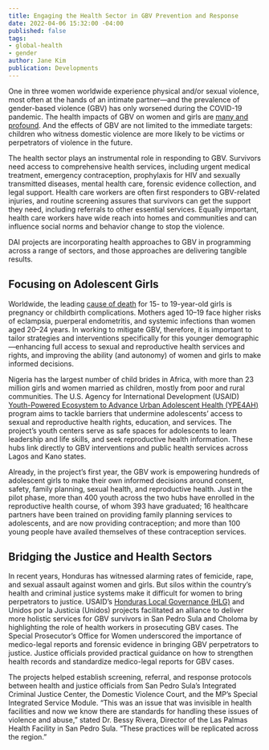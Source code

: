 ```yaml
---
title: Engaging the Health Sector in GBV Prevention and Response
date: 2022-04-06 15:32:00 -04:00
published: false
tags:
- global-health
- gender
author: Jane Kim
publication: Developments
---
```


One in three women worldwide experience physical and/or sexual violence, most often at the hands of an intimate partner—and the prevalence of gender-based violence (GBV) has only worsened during the COVID-19 pandemic. The health impacts of GBV on women and girls are [many and profound](https://www.who.int/news-room/fact-sheets/detail/violence-against-women). And the effects of GBV are not limited to the immediate targets: children who witness domestic violence are more likely to be victims or perpetrators of violence in the future.    

The health sector plays an instrumental role in responding to GBV. Survivors need access to comprehensive health services, including urgent medical treatment, emergency contraception, prophylaxis for HIV and sexually transmitted diseases, mental health care, forensic evidence collection, and legal support. Health care workers are often first responders to GBV-related injuries, and routine screening assures that survivors can get the support they need, including referrals to other essential services. Equally important, health care workers have wide reach into homes and communities and can influence social norms and behavior change to stop the violence. 

DAI projects are incorporating health approaches to GBV in programming across a range of sectors, and those approaches are delivering tangible results.

## Focusing on Adolescent Girls

Worldwide, the leading [cause of death](https://www.who.int/news-room/fact-sheets/detail/adolescent-pregnancy#:~:text=Pregnancy%20and%20childbirth%20complications%20are,women%20aged%2015%E2%80%9349%20years.) for 15- to 19-year-old girls is pregnancy or childbirth complications. Mothers aged 10–19 face higher risks of eclampsia, puerperal endometritis, and systemic infections than women aged 20–24 years. In working to mitigate GBV, therefore, it is important to tailor strategies and interventions specifically for this younger demographic—enhancing full access to sexual and reproductive health services and rights, and improving the ability (and autonomy) of women and girls to make informed decisions.

Nigeria has the largest number of child brides in Africa, with more than 23 million girls and women married as children, mostly from poor and rural communities. The U.S. Agency for International Development (USAID) [Youth-Powered Ecosystem to Advance Urban Adolescent Health (YPE4AH)](https://www.dai.com/our-work/projects/nigeria-improving-adolescent-health-and-well-being-in-urban-areas) program aims to tackle barriers that undermine adolescents’ access to sexual and reproductive health rights, education, and services. The project’s youth centers serve as safe spaces for adolescents to learn leadership and life skills, and seek reproductive health information. These hubs link directly to GBV interventions and public health services across Lagos and Kano states. 

Already, in the project’s first year, the GBV work is empowering hundreds of adolescent girls to make their own informed decisions around consent, safety, family planning, sexual health, and reproductive health. Just in the pilot phase, more than 400 youth across the two hubs have enrolled in the reproductive health course, of whom 393 have graduated; 16 healthcare partners have been trained on providing family planning services to adolescents, and are now providing contraception; and more than 100 young people have availed themselves of these contraception services. 

## Bridging the Justice and Health Sectors

In recent years, Honduras has witnessed alarming rates  of femicide, rape, and sexual assault against women and girls. But silos within the country’s health and criminal justice systems make it difficult for women to bring perpetrators to justice. USAID’s [Honduras Local Governance (HLG)](https://www.dai.com/our-work/projects/honduras-local-governance-activity-hlg) and Unidos por la Justicia (Unidos) projects facilitated an alliance to deliver more holistic services for GBV survivors in San Pedro Sula and Choloma by highlighting the role of health workers in prosecuting GBV cases. The Special Prosecutor’s Office for Women underscored the importance of medico-legal reports and forensic evidence in bringing GBV perpetrators to justice. Justice officials provided practical guidance on how to strengthen health records and standardize medico-legal reports for GBV cases. 

The projects helped establish screening, referral, and response protocols between health and justice officials from San Pedro Sula’s Integrated Criminal Justice Center, the Domestic Violence Court, and the MP’s Special Integrated Service Module. “This was an issue that was invisible in health facilities and now we know there are standards for handling these issues of violence and abuse,” stated Dr. Bessy Rivera, Director of the Las Palmas Health Facility in San Pedro Sula. “These practices will be replicated across the region.” 


